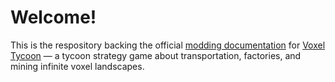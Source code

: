 # Welcome!

This is the respository backing the official [modding documentation](https://docs.voxeltycoon.xyz) for [Voxel Tycoon](https://voxeltycoon.xyz) — a tycoon strategy game about transportation, factories, and mining infinite voxel landscapes.
